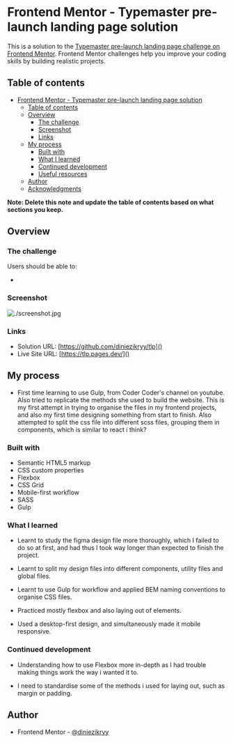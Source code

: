 # Frontend Mentor - Typemaster pre-launch landing page solution

This is a solution to the [Typemaster pre-launch landing page challenge on Frontend Mentor](). Frontend Mentor challenges help you improve your coding skills by building realistic projects.

## Table of contents

- [Frontend Mentor - Typemaster pre-launch landing page solution](#frontend-mentor---typemaster-pre-launch-landing-page-solution)
  - [Table of contents](#table-of-contents)
  - [Overview](#overview)
    - [The challenge](#the-challenge)
    - [Screenshot](#screenshot)
    - [Links](#links)
  - [My process](#my-process)
    - [Built with](#built-with)
    - [What I learned](#what-i-learned)
    - [Continued development](#continued-development)
    - [Useful resources](#useful-resources)
  - [Author](#author)
  - [Acknowledgments](#acknowledgments)

**Note: Delete this note and update the table of contents based on what sections you keep.**

## Overview

### The challenge

Users should be able to:

-

### Screenshot

![./screenshot.jpg](./screenshot.jpg)

### Links

- Solution URL: [https://github.com/diniezikryy/tlp]()
- Live Site URL: [https://tlp.pages.dev/]()

## My process

- First time learning to use Gulp, from Coder Coder's channel on youtube. Also tried to replicate the methods she used to build the website. This is my first attempt in trying to organise the files in my frontend projects, and also my first time designing something from start to finish. Also attempted to split the css file into different scss files, grouping them in components, which is similar to react i think?

### Built with

- Semantic HTML5 markup
- CSS custom properties
- Flexbox
- CSS Grid
- Mobile-first workflow
- SASS
- Gulp

### What I learned

- Learnt to study the figma design file more thoroughly, which I failed to do so at first, and had thus I took way longer than expected to finish the project.

- Learnt to split my design files into different components, utility files and global files.

- Learnt to use Gulp for workflow and applied BEM naming conventions to organise CSS files.

- Practiced mostly flexbox and also laying out of elements.

- Used a desktop-first design, and simultaneously made it mobile responsive.

### Continued development

- Understanding how to use Flexbox more in-depth as I had trouble making things work the way i wanted it to.

- I need to standardise some of the methods i used for laying out, such as margin or padding.

## Author

- Frontend Mentor - [@diniezikryy](https://www.frontendmentor.io/profile/diniezikryy)
